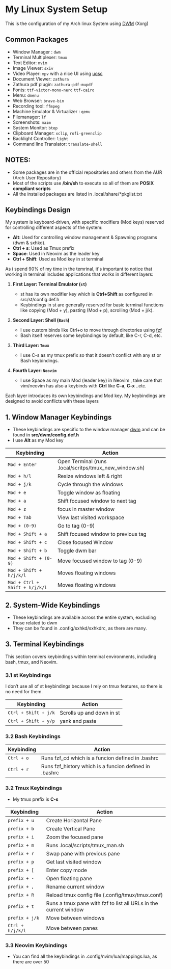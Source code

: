 # My Linux System Setup

This is the configuration of my Arch linux System using [DWM](https://dwm.suckless.org/) (Xorg)

## Common Packages
- Window Manager : `dwm`
- Terminal Multiplexer: `tmux`
- Text Editor: `nvim`
- Image Viewer: `sxiv`
- Video Player: `mpv` with a nice UI using [uosc](https://github.com/tomasklaen/uosc)
- Document Viewer: `zathura`
- Zathura pdf plugin: `zathura-pdf-mupdf`
- Fonts: `ttf-victor-mono-nerd` `ttf-cairo`
- Menu: `dmenu` 
- Web Browser: `brave-bin` 
- Recording tool: `ffmpeg`
- Machine Emulator & Virtualizer : `qemu`
- Filemanager: `lf`
- Screenshots: `maim`
- System Monitor: `btop`
- Clipboard Manager: `xclip`, `rofi-greenclip`
- Backlight Controller: `light`
- Command line Translator: `translate-shell`
 
## NOTES:
- Some packages are in the official repositories and others from the AUR (Arch User Repository)
- Most of the scripts use **/bin/sh** to execute so all of them are **POSIX compliant scripts**
- All the installed packages are listed in .local/share/*pkglist.txt 

## Keybindings Design

My system is keyboard-driven, with specific modifiers (Mod keys) reserved for controlling different aspects of the system:

- **Alt**: Used for controlling window management & Spawning programs (dwm & sxhkd).
- **Ctrl + s**: Used as Tmux prefix
- **Space**: Used in Neovim as the leader key
- **Ctrl + Shift**: Used as Mod key in st terminal


As i spend 90% of my time in the temrinal, it's important to notice that working in terminal includes applications that works in different layers:

1. **First Layer: Terminal Emulator (`st`)**
   - st has its own modifier key which is **Ctrl+Shift** as configured in src/st/config.def.h
   - Keybindings in st are generally reserved for basic terminal functions like copying (Mod + y), pasting (Mod + p), scrolling (Mod + j/k).

2. **Second Layer: Shell (`Bash`)**
   - I use custom binds like Ctrl+o to move through directories using [fzf](https://github.com/junegunn/fzf) 
   - Bash itself reserves some keybindings by default, like C-r, C-d, etc.

3. **Third Layer: `Tmux`**
   - I use C-s as my tmux prefix so that it doesn't conflict with any st or Bash keybindings.

4. **Fourth Layer: `Neovim`**
   - I use Space as my main Mod (leader key) in Neovim , take care that vim/neovim has also a keybinds with **Ctrl** like **C-a**, **C-x** ..etc.

Each layer introduces its own keybindings and Mod key. My keybindings are designed to avoid conflicts with these layers


## 1. Window Manager Keybindings

- These keybindings are specific to the window manager [dwm](https://dwm.suckless.org/) and can be found in **src/dwm/config.def.h**
- I use **Alt** as my Mod key 

| **Keybinding**                    | **Action**                    
|---------------------------        |-------------------------------
| `Mod + Enter`                     | Open Terminal (runs .local/scritps/tmux_new_window.sh) 
| `Mod + h/l`                       | Resize windows left & right   
| `Mod + j/k`                       | Cycle through the windows
| `Mod + e`                         | Toggle window as floating
| `Mod + a`                         | Shift focused window to next tag
| `Mod + z`                         | focus in master window
| `Mod + Tab`                       | View last visited workspace
| `Mod + (0-9)`                     | Go to tag (0-9)
| `Mod + Shift + a`                 | Shift focused window to previous tag
| `Mod + Shift + c`                 | Close focused Window          
| `Mod + Shift + b`                 | Toggle dwm bar
| `Mod + Shift + (0-9)`             | Move focused window to tag (0-9)
| `Mod + Shift + h/j/k/l`           | Moves floating windows
| `Mod + Ctrl + Shift + h/j/k/l`    | Moves floating windows

## 2. System-Wide Keybindings

- These keybindings are available across the entire system, excluding those related to dwm 
- They can be found in .config/sxhkd/sxhkdrc, as there are many.

## 3. Terminal Keybindings

This section covers keybindings within terminal environments, including bash, tmux, and Neovim.

### 3.1 st Keybindings
I don’t use all of st keybindings because I rely on tmux features, so there is no need for them.

| **Keybinding**            | **Action**                              
|---------------------------|-----------------------------------------
| `Ctrl + Shift + j/k`      | Scrolls up and down in st
| `Ctrl + Shift + y/p`      | yank and paste

### 3.2 Bash Keybindings

| **Keybinding**  | **Action**                              
|-----------------|-----------------------------------------
| `Ctrl + o`      | Runs fzf_cd which is a funcion defined in .bashrc
| `Ctrl + r`      | Runs fzf_history which is a funcion defined in .bashrc

### 3.2 Tmux Keybindings
- My tmux prefix is **C-s**

| **Keybinding**    | **Action**                
|-------------------|---------------------------
| `prefix + u`      | Create Horizontal Pane           
| `prefix + b`      | Create Vertical Pane        
| `prefix + i`      | Zoom the focused pane
| `prefix + m`      | Runs .local/scripts/tmux_man.sh
| `prefix + r`      | Swap pane with previous pane
| `prefix + p`      | Get last visited window
| `prefix + [`      | Enter copy mode
| `prefix + -`      | Open floating pane
| `prefix + ,`      | Rename current window
| `prefix + R`      | Reload tmux config file (.config/tmux/tmux.conf)
| `prefix + t`      | Runs a tmux pane with fzf to list all URLs in the current window
| `prefix + j/k`    | Move between windows
| `Ctrl + h/j/k/l`  | Move between panes

### 3.3 Neovim Keybindings
- You can find all the keybindings in .config/nvim/lua/mappings.lua, as there are over 50
